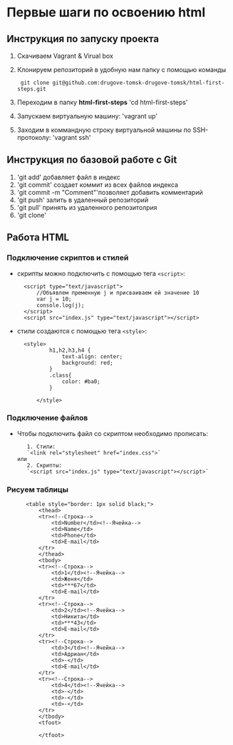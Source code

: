 # Первые шаги по освоению html
## Инструкция по запуску проекта
1. Скачиваем Vagrant & Virual box
1. Клонируем репозиторий в удобную нам папку с помощью команды
        
        git clone git@github.com:drugove-tomsk-drugove-tomsk/html-first-steps.git
        
1. Переходим в папку **html-first-steps** 'cd html-first-steps'
1. Запускаем виртуальную машину: 'vagrant up'
1. Заходим в коммандную строку виртуальной машины  по SSH-протоколу: 'vagrant ssh'
## Инструкция по базовой работе с Git
1. 'git add' добавляет файл в индекс
1. 'git commit' создает коммит из всех файлов индекса
1. 'git commit -m "Comment"'позволяет добавить комментарий 
1. 'git push' залить в удаленный репозиторий
1. 'git pull' принять из удаленного репозитолрия
1. 'git clone'

## Работа HTML
### Подключение скриптов и стилей

* скрипты можно подключить с помощью тега `<script>`:

        <script type="text/javascript">
            //Объявлем пременную j и присваиваем ей значение 10
            var j = 10;
            console.log(j);
        </script>
        <script src="index.js" type="text/javascript"></script>
                 
 * стили создаются с помощью тега `<style>`:
 
         <style>
                 h1,h2,h3,h4 {
                     text-align: center;
                     background: red;
                 }
                 .class{
                     color: #ba0;
                 }
         
             </style>
             
 ### Подключение файлов
 
 * Чтобы подключить файл со скриптом необходимо прописать:
 
          1. Стили:
          `<link rel="stylesheet" href="index.css">`
       или
          2. Скрипты:
          `<script src="index.js" type="text/javascript"></script>`
          
 ### Рисуем таблицы
          <table style="border: 1px solid black;">
              <thead>
              <tr><!--Строка-->
                  <td>Number</td><!--Ячейка-->
                  <td>Name</td>
                  <td>Phone</td>
                  <td>E-mail</td>
              </tr>
              </thead>
              <tbody>
              <tr><!--Строка-->
                  <td>1</td><!--Ячейка-->
                  <td>Женя</td>
                  <td>***67</td>
                  <td>E-mail</td>
              </tr>
              <tr><!--Строка-->
                  <td>2</td><!--Ячейка-->
                  <td>Никита</td>
                  <td>***43</td>
                  <td>E-mail</td>
              </tr>
              <tr><!--Строка-->
                  <td>3</td><!--Ячейка-->
                  <td>Адриан</td>
                  <td>-</td>
                  <td>E-mail</td>
              </tr>
              <tr><!--Строка-->
                  <td>4</td><!--Ячейка-->
                  <td>-</td>
                  <td>-</td>
                  <td>-</td>
              </tr>
              </tbody>
              <tfoot>
          
              </tfoot> 